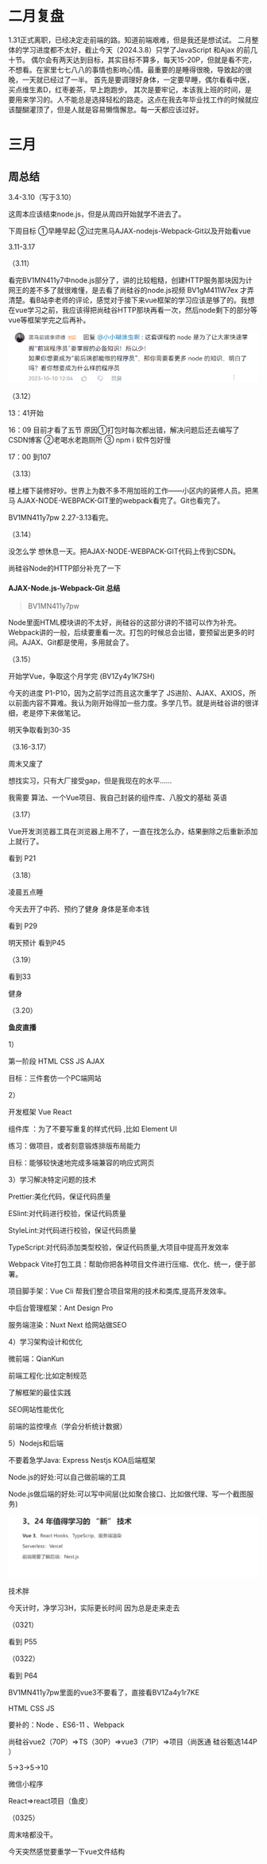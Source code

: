# 二月复盘

1.31正式离职，已经决定走前端的路。知道前端艰难，但是我还是想试试。
二月整体的学习进度都不太好，截止今天（2024.3.8）只学了JavaScript 和Ajax 的前几十节。
偶尔会有两天达到目标，其实目标不算多，每天15-20P，但就是看不完，不想看。在家里七七八八的事情也影响心情。最重要的是睡得很晚，导致起的很晚，一天就已经过了一半。
首先是要调理好身体，一定要早睡，偶尔看看中医，买点维生素D，红枣姜茶，早上跑跑步。
其次是要牢记，本该我上班的时间，是要用来学习的。人不能总是选择轻松的路走。这点在我去年毕业找工作的时候就应该醍醐灌顶了，但是人就是容易懒惰懈怠。每一天都应该过好。

# 三月

## 周总结

3.4-3.10（写于3.10）

这周本应该结束node.js，但是从周四开始就学不进去了。

下周目标 ①早睡早起 ②过完黑马AJAX-nodejs-Webpack-Git以及开始看vue 



3.11-3.17

（3.11）

看完BV1MN411y7中node.js部分了，讲的比较粗糙，创建HTTP服务那块因为计网王的差不多了就很难懂，是去看了尚硅谷的node.js视频 BV1gM411W7ex 才弄清楚。看B站李老师的评论，感觉对于接下来vue框架的学习应该是够了的。我想在vue学习之前，我应该得把尚硅谷HTTP那块再看一次，然后node剩下的部分等vue等框架学完之后再补。

![image-20240311215838497](img/image-20240311215838497.png)

（3.12）

13：41开始

16：09 目前才看了五节 原因①打包时每次都出错，解决问题后还去编写了CSDN博客 ②老喝水老跑厕所 ③ npm i 软件包好慢

17：00 到107

（3.13）

楼上楼下装修好吵。世界上为数不多不用加班的工作——小区内的装修人员。把黑马 AJAX-NODE-WEBPACK-GIT里的webpack看完了。Git也看完了。

BV1MN411y7pw 2.27-3.13看完。

（3.14）

没怎么学 想休息一天。把AJAX-NODE-WEBPACK-GIT代码上传到CSDN。

尚硅谷Node的HTTP部分补充了一下



#### AJAX-Node.js-Webpack-Git 总结

> BV1MN411y7pw 

Node里面HTML模块讲的不太好，尚硅谷的这部分讲的不错可以作为补充。Webpack讲的一般，后续要重看一次。打包的时候总会出错，要预留出更多的时间。AJAX、Git都是使用，多用就会了。



（3.15）

开始学Vue，争取这个月学完 (BV1Zy4y1K7SH)

今天的进度 P1-P10，因为之前学过而且这次重学了 JS进阶、AJAX、AXIOS，所以前面内容不算难。我认为刚开始得加一些力度。多学几节。就是尚硅谷讲的很详细，老是停下来做笔记。

明天争取看到30-35

（3.16-3.17）

周末又废了

想找实习，只有大厂接受gap，但是我现在的水平……

我需要 算法、一个Vue项目、我自己封装的组件库、八股文的基础  英语

（3.17）

Vue开发浏览器工具在浏览器上用不了，一直在找怎么办，结果删除之后重新添加上就行了。

看到 P21

（3.18）

凌晨五点睡

今天去开了中药、预约了健身 身体是革命本钱

看到 P29

明天预计 看到P45

（3.19）

看到33 

健身 

（3.20）

**鱼皮直播**



1）

第一阶段 HTML CSS JS AJAX

目标：三件套仿一个PC端网站

2）

开发框架 Vue React

组件库 ：为了不要写重复的样式代码 ,比如 Element UI



练习：做项目，或者刻意锻炼排版布局能力

目标：能够较快速地完成多端兼容的响应式网页

3）学习解决特定问题的技术

Prettier:美化代码，保证代码质量

ESlint:对代码进行校验，保证代码质量

StyleLint:对代码进行校验，保证代码质量

TypeScript:对代码添加类型校验，保证代码质量,大项目中提高开发效率

Webpack Vite打包工具：帮助你把各种项目文件进行压缩、优化、统一，便于部署。

项目脚手架：Vue Cli 帮我们整合项目常用的技术和类库,提高开发效率。

中后台管理框架：Ant Design Pro

服务端渲染：Nuxt Next 给网站做SEO

4）学习架构设计和优化

微前端：QianKun

前端工程化:比如定制规范

了解框架的最佳实践

SEO网站性能优化

前端的监控埋点（学会分析统计数据）

5）Nodejs和后端

不要着急学Java:  Express Nestjs KOA后端框架

Node.js的好处:可以自己做前端的工具

Node.js做后端的好处:可以写中间层(比如聚合接口、比如做代理、写一个截图服务)

![image-20240320205359052](img/image-20240320205359052.png)

技术胖

今天计时，净学习3H，实际更长时间 因为总是走来走去

（0321）

看到 P55

（0322）

看到 P64

BV1MN411y7pw里面的vue3不要看了，直接看BV1Za4y1r7KE



HTML CSS JS

要补的：Node 、ES6-11 、Webpack

尚硅谷vue2（70P）=>TS（30P）=>vue3（71P）=>项目（尚医通  硅谷甄选144P ）

5->3->5->10

微信小程序

React=>react项目（鱼皮）



（0325）

周末啥都没干。

今天突然感觉要重学一下vue文件结构
